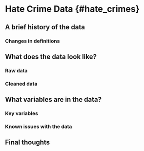 # Hate Crime Data {#hate_crimes}


## A brief history of the data

### Changes in definitions

## What does the data look like?

### Raw data

### Cleaned data

## What variables are in the data?

### Key variables

### Known issues with the data

## Final thoughts
